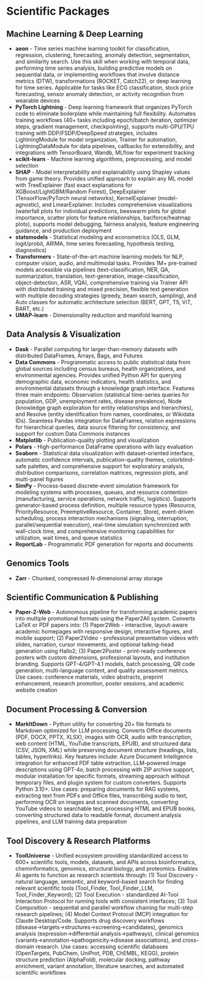 # Scientific Packages

## Machine Learning & Deep Learning
- **aeon** - Time series machine learning toolkit for classification, regression, clustering, forecasting, anomaly detection, segmentation, and similarity search. Use this skill when working with temporal data, performing time series analysis, building predictive models on sequential data, or implementing workflows that involve distance metrics (DTW), transformations (ROCKET, Catch22), or deep learning for time series. Applicable for tasks like ECG classification, stock price forecasting, sensor anomaly detection, or activity recognition from wearable devices
- **PyTorch Lightning** - Deep learning framework that organizes PyTorch code to eliminate boilerplate while maintaining full flexibility. Automates training workflows (40+ tasks including epoch/batch iteration, optimizer steps, gradient management, checkpointing), supports multi-GPU/TPU training with DDP/FSDP/DeepSpeed strategies, includes LightningModule for model organization, Trainer for automation, LightningDataModule for data pipelines, callbacks for extensibility, and integrations with TensorBoard, Wandb, MLflow for experiment tracking
- **scikit-learn** - Machine learning algorithms, preprocessing, and model selection
- **SHAP** - Model interpretability and explainability using Shapley values from game theory. Provides unified approach to explain any ML model with TreeExplainer (fast exact explanations for XGBoost/LightGBM/Random Forest), DeepExplainer (TensorFlow/PyTorch neural networks), KernelExplainer (model-agnostic), and LinearExplainer. Includes comprehensive visualizations (waterfall plots for individual predictions, beeswarm plots for global importance, scatter plots for feature relationships, bar/force/heatmap plots), supports model debugging, fairness analysis, feature engineering guidance, and production deployment
- **statsmodels** - Statistical modeling and econometrics (OLS, GLM, logit/probit, ARIMA, time series forecasting, hypothesis testing, diagnostics)
- **Transformers** - State-of-the-art machine learning models for NLP, computer vision, audio, and multimodal tasks. Provides 1M+ pre-trained models accessible via pipelines (text-classification, NER, QA, summarization, translation, text-generation, image-classification, object-detection, ASR, VQA), comprehensive training via Trainer API with distributed training and mixed precision, flexible text generation with multiple decoding strategies (greedy, beam search, sampling), and Auto classes for automatic architecture selection (BERT, GPT, T5, ViT, BART, etc.)
- **UMAP-learn** - Dimensionality reduction and manifold learning

## Data Analysis & Visualization
- **Dask** - Parallel computing for larger-than-memory datasets with distributed DataFrames, Arrays, Bags, and Futures
- **Data Commons** - Programmatic access to public statistical data from global sources including census bureaus, health organizations, and environmental agencies. Provides unified Python API for querying demographic data, economic indicators, health statistics, and environmental datasets through a knowledge graph interface. Features three main endpoints: Observation (statistical time-series queries for population, GDP, unemployment rates, disease prevalence), Node (knowledge graph exploration for entity relationships and hierarchies), and Resolve (entity identification from names, coordinates, or Wikidata IDs). Seamless Pandas integration for DataFrames, relation expressions for hierarchical queries, data source filtering for consistency, and support for custom Data Commons instances
- **Matplotlib** - Publication-quality plotting and visualization
- **Polars** - High-performance DataFrame operations with lazy evaluation
- **Seaborn** - Statistical data visualization with dataset-oriented interface, automatic confidence intervals, publication-quality themes, colorblind-safe palettes, and comprehensive support for exploratory analysis, distribution comparisons, correlation matrices, regression plots, and multi-panel figures
- **SimPy** - Process-based discrete-event simulation framework for modeling systems with processes, queues, and resource contention (manufacturing, service operations, network traffic, logistics). Supports generator-based process definition, multiple resource types (Resource, PriorityResource, PreemptiveResource, Container, Store), event-driven scheduling, process interaction mechanisms (signaling, interruption, parallel/sequential execution), real-time simulation synchronized with wall-clock time, and comprehensive monitoring capabilities for utilization, wait times, and queue statistics
- **ReportLab** - Programmatic PDF generation for reports and documents

## Genomics Tools
- **Zarr** - Chunked, compressed N-dimensional array storage


## Scientific Communication & Publishing
- **Paper-2-Web** - Autonomous pipeline for transforming academic papers into multiple promotional formats using the Paper2All system. Converts LaTeX or PDF papers into: (1) Paper2Web - interactive, layout-aware academic homepages with responsive design, interactive figures, and mobile support; (2) Paper2Video - professional presentation videos with slides, narration, cursor movements, and optional talking-head generation using Hallo2; (3) Paper2Poster - print-ready conference posters with custom dimensions, professional layouts, and institution branding. Supports GPT-4/GPT-4.1 models, batch processing, QR code generation, multi-language content, and quality assessment metrics. Use cases: conference materials, video abstracts, preprint enhancement, research promotion, poster sessions, and academic website creation

## Document Processing & Conversion
- **MarkItDown** - Python utility for converting 20+ file formats to Markdown optimized for LLM processing. Converts Office documents (PDF, DOCX, PPTX, XLSX), images with OCR, audio with transcription, web content (HTML, YouTube transcripts, EPUB), and structured data (CSV, JSON, XML) while preserving document structure (headings, lists, tables, hyperlinks). Key features include: Azure Document Intelligence integration for enhanced PDF table extraction, LLM-powered image descriptions using GPT-4o, batch processing with ZIP archive support, modular installation for specific formats, streaming approach without temporary files, and plugin system for custom converters. Supports Python 3.10+. Use cases: preparing documents for RAG systems, extracting text from PDFs and Office files, transcribing audio to text, performing OCR on images and scanned documents, converting YouTube videos to searchable text, processing HTML and EPUB books, converting structured data to readable format, document analysis pipelines, and LLM training data preparation


## Tool Discovery & Research Platforms
- **ToolUniverse** - Unified ecosystem providing standardized access to 600+ scientific tools, models, datasets, and APIs across bioinformatics, cheminformatics, genomics, structural biology, and proteomics. Enables AI agents to function as research scientists through: (1) Tool Discovery - natural language, semantic, and keyword-based search for finding relevant scientific tools (Tool_Finder, Tool_Finder_LLM, Tool_Finder_Keyword); (2) Tool Execution - standardized AI-Tool Interaction Protocol for running tools with consistent interfaces; (3) Tool Composition - sequential and parallel workflow chaining for multi-step research pipelines; (4) Model Context Protocol (MCP) integration for Claude Desktop/Code. Supports drug discovery workflows (disease→targets→structures→screening→candidates), genomics analysis (expression→differential analysis→pathways), clinical genomics (variants→annotation→pathogenicity→disease associations), and cross-domain research. Use cases: accessing scientific databases (OpenTargets, PubChem, UniProt, PDB, ChEMBL, KEGG), protein structure prediction (AlphaFold), molecular docking, pathway enrichment, variant annotation, literature searches, and automated scientific workflows

